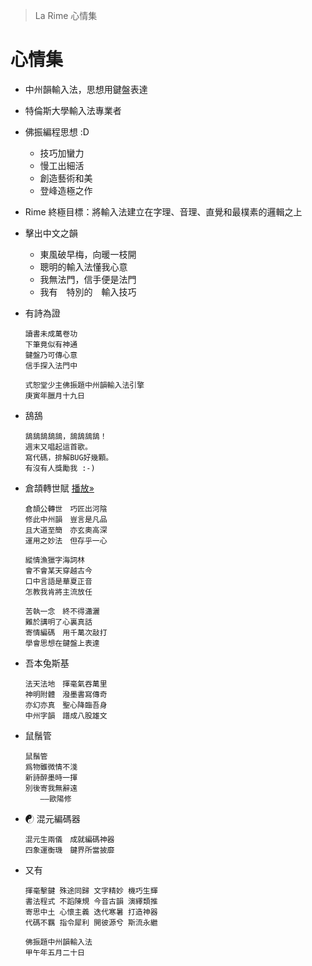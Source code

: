 > La Rime 心情集

# 心情集

  * 中州韻輸入法，思想用鍵盤表達

  * 特倫斯大學輸入法專業者

  * 佛振編程思想 :D
      * 技巧加蠻力
      * 慢工出細活
      * 創造藝術和美
      * 登峰造極之作

  * Rime 終極目標：將輸入法建立在字理、音理、直覺和最樸素的邏輯之上

  * 擊出中文之韻
      * 東風破早梅，向暖一枝開
      * 聰明的輸入法懂我心意
      * 我無法門，信手便是法門
      * 我有　特別的　輸入技巧

  * 有詩為證

        讀書未成萬卷功
        下筆竟似有神通
        鍵盤乃可傳心意
        信手探入法門中
       
        式恕堂少主佛振題中州韻輸入法引擎
        庚寅年臘月十九日

  * 鴰鴰

        鴰鴰鴰鴰鴰，鴰鴰鴰鴰！
        週末又唱起這首歌。
        寫代碼，排解BUG好幾顆。
        有沒有人獎勵我 :-)

  * 倉頡轉世賦
    [播放»](http://v.youku.com/v_show/id_XMzg0ODE0ODY0.html )

        倉頡公轉世　巧匠出河陰
        修此中州韻　豈言是凡品
        且大道至簡　亦玄奧高深
        運用之妙法　但存乎一心
        
        縱情漁獵字海詞林
        會不會某天穿越古今
        口中言語是華夏正音
        怎教我肯將主流放任
        
        苦執一念　終不得瀟灑
        難於講明了心裏真話
        寄情編碼　用千萬次敲打
        學會思想在鍵盤上表達

  * 吾本兔斯基

        法天法地　揮毫氣吞萬里
        神明附體　潑墨書寫傳奇
        亦幻亦真　聖心降臨吾身
        中州字韻　譜成八股雄文

  * 鼠鬚管

        鼠鬚管
        爲物雖微情不淺
        新詩醉墨時一揮
        別後寄我無辭遠
        　　——歐陽修

  * ☯ 混元編碼器

        混元生兩儀　成就編碼神器
        四象運衡璣　鍵界所當披靡

  * 又有

        揮毫擊鍵 殊途同歸 文字精妙 機巧生輝
        書法程式 不蹈陳規 今音古韻 演繹類推
        寄思中土 心懷主義 迭代寒暑 打造神器
        代碼不羈 指令犀利 開彼源兮 斯流永繼
        
        佛振題中州韻輸入法
        甲午年五月二十日

